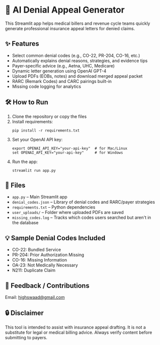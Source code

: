 
# 🧾 AI Denial Appeal Generator

This Streamlit app helps medical billers and revenue cycle teams quickly generate professional insurance appeal letters for denied claims.

## ✨ Features

- Select common denial codes (e.g., CO-22, PR-204, CO-16, etc.)
- Automatically explains denial reasons, strategies, and evidence tips
- Payer-specific advice (e.g., Aetna, UHC, Medicare)
- Dynamic letter generation using OpenAI GPT-4
- Upload PDFs (EOBs, notes) and download merged appeal packet
- RARC (Remark Codes) and CARC pairings built-in
- Missing code logging for analytics

## 🛠️ How to Run

1. Clone the repository or copy the files
2. Install requirements:
   ```
   pip install -r requirements.txt
   ```
3. Set your OpenAI API key:
   ```
   export OPENAI_API_KEY="your-api-key"  # for Mac/Linux
   set OPENAI_API_KEY="your-api-key"     # for Windows
   ```
4. Run the app:
   ```
   streamlit run app.py
   ```

## 📁 Files

- `app.py` – Main Streamlit app
- `denial_codes.json` – Library of denial codes and RARC/payer strategies
- `requirements.txt` – Python dependencies
- `user_uploads/` – Folder where uploaded PDFs are saved
- `missing_codes.log` – Tracks which codes users searched but aren't in the database

## 💡 Sample Denial Codes Included

- CO-22: Bundled Service
- PR-204: Prior Authorization Missing
- CO-16: Missing Information
- OA-23: Not Medically Necessary
- N211: Duplicate Claim

## 💌 Feedback / Contributions

Email: [highswaad@gmail.com](mailto:highswaad@gmail.com)

## 🔒 Disclaimer

This tool is intended to assist with insurance appeal drafting. It is not a substitute for legal or medical billing advice. Always verify content before submitting to payers.
